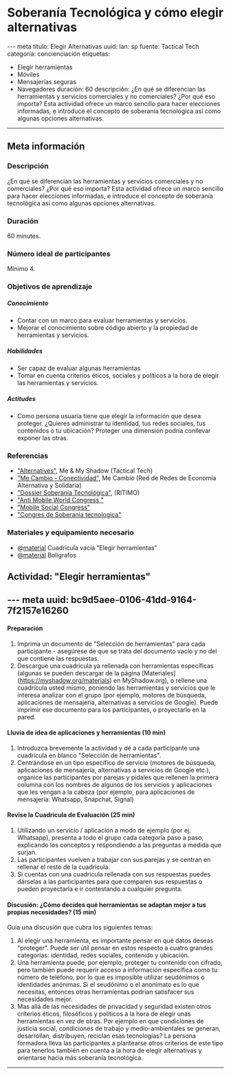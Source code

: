 # Soberanía Tecnológica y cómo elegir alternativas 
--- meta
título:  Elegir Alternativas
uuid: 
lan: sp
fuente: Tactical Tech
categoría:  concienciación
etiquetas:
  - Elegir herramientas
  - Móviles
  - Mensajerías seguras
  - Navegadores
duración: 60
descripción: ¿En qué se diferencian las herramientas y servicios comerciales y no comerciales? ¿Por qué eso importa? Esta actividad ofrece un marco sencillo para hacer elecciones informadas, e introduce el concepto de soberanía tecnológica así como algunas opciones alternativas.
---

## Meta información

### Descripción
¿En qué se diferencian las herramientas y servicios comerciales y no comerciales? ¿Por qué eso importa? Esta actividad ofrece un marco sencillo para hacer elecciones informadas, e introduce el concepto de soberanía tecnológica así como algunas opciones alternativas.

### Duración
60 minutes.


### Número ideal de participantes 
Mínimo 4.


### Objetivos de aprendizaje
##### Conocimiento
- Contar con un marco para evaluar herramientas y servicios.
- Mejorar el conocimiento sobre código abierto y la propiedad de herramientas y servicios.

##### Habilidades
- Ser capaz de evaluar algunas herramientas
- Tomar en cuenta criterios éticos, sociales y políticos a la hora de elegir las herramientas y servicios.

##### Actitudes
- Como persona usuaria tiene que elegir la información que desea proteger. ¿Quieres administrar tu identidad, tus redes sociales, tus contenidos o tu ubicación? Proteger una dimensión podría conllevar exponer las otras.


### Referencias
- ["Alternatives"](https://myshadow.org/increase-your-privacy#alternatives), Me & My Shadow (Tactical Tech)
- ["Me Cambio - Conectividad"](http://www.mecambio.net/blog/category/cambio-basico/conectividad/), Me Cambio (Red de Redes de Economía Alternativa y Solidaria)
- ["Dossier Soberanía Tecnológica"](http://www.plateforme-echange.org/IMG/pdf/dossier-st-cast-2014-06-30.pdf), (RITIMO)
- ["Anti Mobile World Congress "](http://antimwc.alscarrers.org/)
- ["Mobile Social Congress"](http://goodelectronics.org/agenda/mobile-social-congress)
- ["Congres de Soberania tecnologica"](http://sobtec.cat/)

### Materiales y equipamiento necesario
- @[material]() Cuadrícula vacía “Elegir herramientas”
- @[material]()  Bolígrafos


## Actividad: "Elegir herramientas"
--- meta
uuid: bc9d5aee-0106-41dd-9164-7f2157e16260
---

#### Preparación
1. Imprima un documento de "Selección de herramientas" para cada participante - asegúrese de que se trata del documento vacío y no del que contiene las respuestas. 
2. Descargue una cuadrícula ya rellenada con herramientas específicas (algunas se pueden descargar de la página [Materiales] (https://myshadow.org/materials) en MyShadow.org), o rellene una cuadrícula usted mismo, poniendo las herramientas y servicios que le interesa analizar con el grupo (por ejemplo, motores de búsqueda, aplicaciones de mensajería, alternativas a servicios de Google). Puede imprimir ese documento para los participantes, o proyectarlo en la pared.

#### Lluvia de idea de aplicaciones y herramientas (10 min)
1. Introduzca brevemente la actividad y dé a cada participante una cuadrícula en blanco "Selección de herramientas".
2. Centrándose en un tipo específico de servicio (motores de búsqueda, aplicaciones de mensajería, alternativas a servicios de Google etc.), organice las participantes por parejas y pídales que rellenen la primera columna con los nombres de algunos de los servicios y aplicaciones que les vengan a la cabeza (por ejemplo, para aplicaciones de mensajería: Whatsapp, Snapchat, Signal)

#### Revise la Cuadrícula de Evaluación (25 min)
1. Utilizando un servicio / aplicación a modo de ejemplo (por ej. Whatsapp), presenta a todo el grupo cada categoría paso a paso, explicando los conceptos y respondiendo a las preguntas a medida que surjan.
2. Las participantes vuelven a trabajar con sus parejas y se centran en rellenar el resto de la cuadrícula.
3. Si cuentas con una cuadricula rellenada con sus respuestas puedes dárselas a las participantes para que comparen sus respuestas o pueden proyectarla e ir contestando a cualquier pregunta.

#### Discusión: ¿Cómo decides qué herramientas se adaptan mejor a tus propias necesidades? (15 min)
Guia una discusión que cubra los siguientes temas:
1. Al elegir una herramienta, es importante pensar en qué datos deseas "proteger". Puede ser útil pensar en estos respecto a cuatro grandes categorías: identidad, redes sociales, contenido y ubicación.
2. Una herramienta puede, por ejemplo, proteger tu contenido con cifrado, pero también puede requerir acceso a información específica como tu número de teléfono, por lo que es imposible utilizar seudónimos o identidades anónimas. Si el seudónimo o el anonimato es lo que necesitas, entonces otras herramientas podrían satisfacer sus necesidades mejor.
3. Mas allá de las necesidades de privacidad y seguridad existen otros criterios éticos, filosóficos y políticos a la hora de elegir unas herramientas en vez de otras. Por ejemplo en que condiciones de justicia social, condiciones de trabajo y medio-ambientales se generan, desarrollan, distribuyen, reciclan esas tecnologías?  La persona formadora lleva las participantes a plantearse otros criterios de este tipo para tenerlos también en cuenta a la hora de elegir alternativas y orientarse hacia más soberanía tecnológica.

-------------------------------
<!---
BCN_ currículo/Concienciación/TEMPLATE
-->